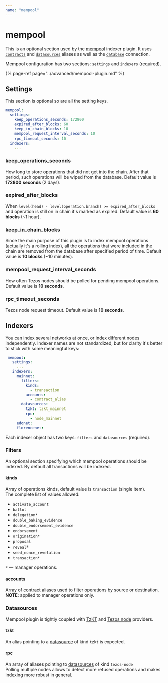 ```yaml
---
name: "mempool"
---
```


# mempool

This is an optional section used by the [mempool](https://github.com/dipdup-io/mempool) indexer plugin. It uses [`contracts`](../config/contracts.md) and [`datasources`](../config/datasources.md) aliases as well as the [`database`](../config/database.md) connection.

Mempool configuration has two sections: `settings` and `indexers` (required).

{% page-ref page="../advanced/mempool-plugin.md" %}

## Settings

This section is optional so are all the setting keys.

```yaml
mempool:
  settings:
    keep_operations_seconds: 172800
    expired_after_blocks: 60
    keep_in_chain_blocks: 10
    mempool_request_interval_seconds: 10
    rpc_timeout_seconds: 10
  indexers:
    ...
```

### keep_operations_seconds

How long to store operations that did not get into the chain. After that period, such operations will be wiped from the database. Default value is **172800** **seconds** (2 days).

### expired_after_blocks

When `level(head) - level(operation.branch) >= expired_after_blocks` and operation is still on in chain it's marked as expired. Default value is **60 blocks** (~1 hour).

### keep_in_chain_blocks

Since the main purpose of this plugin is to index mempool operations (actually it's a rolling index), all the operations that were included in the chain are removed from the database after specified period of time. Default value is **10 blocks** (~10 minutes).

### mempool_request_interval_seconds

How often Tezos nodes should be polled for pending mempool operations. Default value is **10 seconds**.

### rpc_timeout_seconds

Tezos node request timeout. Default value is **10 seconds**.

## Indexers

You can index several networks at once, or index different nodes independently. Indexer names are not standardized, but for clarity it's better to stick with some meaningful keys:

```yaml
 mempool:
   settings:
     ...
   indexers:
     mainnet:
       filters:
         kinds:
           - transaction
         accounts:
           - contract_alias
       datasources:
         tzkt: tzkt_mainnet
         rpc: 
           - node_mainnet
     edonet:
     florencenet: 
```

Each indexer object has two keys: `filters` and `datasources` (required).

### Filters

An optional section specifying which mempool operations should be indexed. By default all transactions will be indexed.

#### kinds

Array of operations kinds, default value is `transaction` (single item).  
The complete list of values allowed:

* `activate_account`
* `ballot`
* `delegation*`
* `double_baking_evidence`
* `double_endorsement_evidence`
* `endorsement`
* `origination*`
* `proposal`
* `reveal*`
* `seed_nonce_revelation`
* `transaction*`

`*`  — manager operations.

#### accounts

Array of [contract](../config/contracts.md) aliases used to filter operations by source or destination.  
**NOTE**: applied to manager operations only.

### Datasources

Mempool plugin is tightly coupled with [TzKT](../config/datasources.md#tzkt) and [Tezos node](../config/datasources.md#tezos-node) providers.

#### tzkt

An alias pointing to a [datasource](../config/datasources.md) of kind `tzkt` is expected.

#### rpc

An array of aliases pointing to [datasources](../config/datasources.md) of kind `tezos-node`  
Polling multiple nodes allows to detect more refused operations and makes indexing more robust in general.
